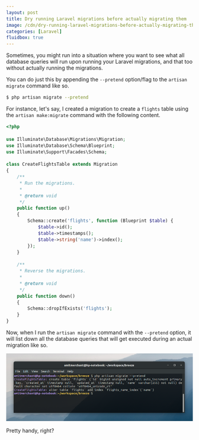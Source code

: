 ```yaml
---
layout: post
title: Dry running Laravel migrations before actually migrating them
image: /cdn/dry-running-laravel-migrations-before-actually-migrating-them.png
categories: [Laravel]
fluidbox: true
--- 
```


Sometimes, you might run into a situation where you want to see what all database queries will run upon running your Laravel migrations, and that too without actually running the migrations.

You can do just this by appending the `--pretend` option/flag to the `artisan migrate` command like so.

```bash
$ php artisan migrate --pretend
```

For instance, let's say, I created a migration to create a `flights` table using the `artisan make:migrate` command with the following content.

```php
<?php

use Illuminate\Database\Migrations\Migration;
use Illuminate\Database\Schema\Blueprint;
use Illuminate\Support\Facades\Schema;

class CreateFlightsTable extends Migration
{
    /**
     * Run the migrations.
     *
     * @return void
     */
    public function up()
    {
        Schema::create('flights', function (Blueprint $table) {
            $table->id();
            $table->timestamps();
            $table->string('name')->index();
        });
    }

    /**
     * Reverse the migrations.
     *
     * @return void
     */
    public function down()
    {
        Schema::dropIfExists('flights');
    }
}
```

Now, when I run the `artisan migrate` command with the `--pretend` option, it will list down all the database queries that will get executed during an actual migration like so.

[![](/images/migrate-pretend.png)](/images/migrate-pretend.png)

Pretty handy, right?